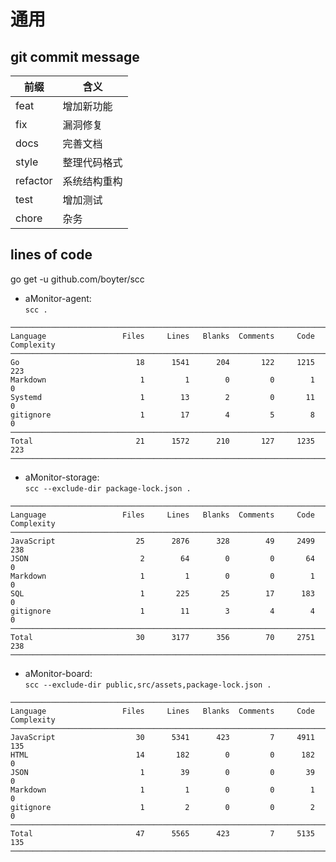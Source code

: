 # 通用

## git commit message
| 前缀     | 含义         |
| -------- | ------------ |
| feat     | 增加新功能   |
| fix      | 漏洞修复     |
| docs     | 完善文档     |
| style    | 整理代码格式 |
| refactor | 系统结构重构 |
| test     | 增加测试     |
| chore    | 杂务         |

## lines of code
go get -u github.com/boyter/scc

* aMonitor-agent:  
  `scc .`
```
───────────────────────────────────────────────────────────────────────────────
Language                 Files     Lines   Blanks  Comments     Code Complexity
───────────────────────────────────────────────────────────────────────────────
Go                          18      1541      204       122     1215        223
Markdown                     1         1        0         0        1          0
Systemd                      1        13        2         0       11          0
gitignore                    1        17        4         5        8          0
───────────────────────────────────────────────────────────────────────────────
Total                       21      1572      210       127     1235        223
───────────────────────────────────────────────────────────────────────────────
```
* aMonitor-storage:  
  `scc --exclude-dir package-lock.json .`
```
───────────────────────────────────────────────────────────────────────────────
Language                 Files     Lines   Blanks  Comments     Code Complexity
───────────────────────────────────────────────────────────────────────────────
JavaScript                  25      2876      328        49     2499        238
JSON                         2        64        0         0       64          0
Markdown                     1         1        0         0        1          0
SQL                          1       225       25        17      183          0
gitignore                    1        11        3         4        4          0
───────────────────────────────────────────────────────────────────────────────
Total                       30      3177      356        70     2751        238
───────────────────────────────────────────────────────────────────────────────
```
* aMonitor-board:  
  `scc --exclude-dir public,src/assets,package-lock.json .`
```
───────────────────────────────────────────────────────────────────────────────
Language                 Files     Lines   Blanks  Comments     Code Complexity
───────────────────────────────────────────────────────────────────────────────
JavaScript                  30      5341      423         7     4911        135
HTML                        14       182        0         0      182          0
JSON                         1        39        0         0       39          0
Markdown                     1         1        0         0        1          0
gitignore                    1         2        0         0        2          0
───────────────────────────────────────────────────────────────────────────────
Total                       47      5565      423         7     5135        135
───────────────────────────────────────────────────────────────────────────────
```

